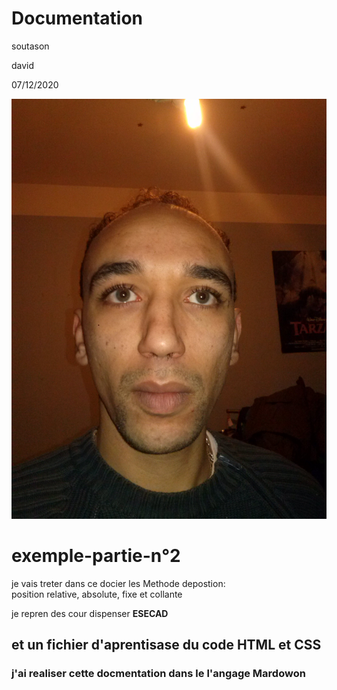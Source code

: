Documentation
===============
soutason

david

07/12/2020

![une image de mois](./image/moi.jpg)

# exemple-partie-n°2

je vais treter dans ce docier les Methode depostion:  
position relative, absolute, fixe et collante  

je repren des cour dispenser **ESECAD**


## et un fichier d'aprentisase du code HTML et CSS


### j'ai realiser cette docmentation dans le l'angage Mardowon
